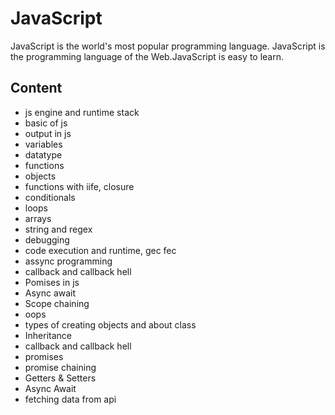 

# JavaScript

JavaScript is the world's most popular programming language.
JavaScript is the programming language of the Web.JavaScript is easy to learn.


## Content

- js engine and runtime stack
- basic of js
- output in js
- variables
- datatype
- functions
- objects
- functions with iife, closure
- conditionals
- loops
- arrays
- string and regex
- debugging
- code execution and runtime, gec fec
- assync programming
- callback and callback hell
- Pomises in js
- Async await
- Scope chaining
- oops
- types of creating objects and about class
- Inheritance
- callback and callback hell
- promises
- promise chaining
- Getters & Setters
- Async Await
- fetching data from api
